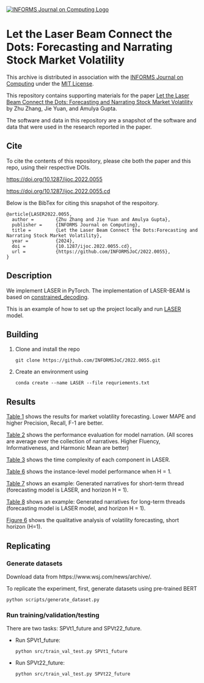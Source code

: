 [![INFORMS Journal on Computing Logo](https://INFORMSJoC.github.io/logos/INFORMS_Journal_on_Computing_Header.jpg)](https://pubsonline.informs.org/journal/ijoc)

# Let the Laser Beam Connect the Dots: Forecasting and Narrating Stock Market Volatility

This archive is distributed in association with the [INFORMS Journal on
Computing](https://pubsonline.informs.org/journal/ijoc) under the [MIT License](LICENSE).

This repository contains supporting materials for the paper [Let the Laser Beam Connect the Dots: Forecasting and Narrating Stock Market Volatility](https://doi.org/10.1287/ijoc.2022.0055) by Zhu Zhang, Jie Yuan, and Amulya Gupta.

The software and data in this repository are a snapshot of the software and data that were used in the research reported in the paper.

## Cite

To cite the contents of this repository, please cite both the paper and this repo, using their respective DOIs.

https://doi.org/10.1287/ijoc.2022.0055

https://doi.org/10.1287/ijoc.2022.0055.cd

Below is the BibTex for citing this snapshot of the respoitory.

```
@article{LASER2022.0055,
  author =        {Zhu Zhang and Jie Yuan and Amulya Gupta},
  publisher =     {INFORMS Journal on Computing},
  title =         {Let the Laser Beam Connect the Dots:Forecasting and Narrating Stock Market Volatility},
  year =          {2024},
  doi =           {10.1287/ijoc.2022.0055.cd},
  url =           {https://github.com/INFORMSJoC/2022.0055},
}  
```

## Description
We implement LASER in PyTorch. The implementation of LASER-BEAM is based on [constrained_decoding](https://github.com/chrishokamp/constrained_decoding/tree/master).

This is an example of how to set up the project locally and run [LASER](results/LASER4.png) model.

## Building

1. Clone and install the repo
   ```
   git clone https://github.com/INFORMSJoC/2022.0055.git
   ```
  
2. Create an environment using
   ```
   conda create --name LASER --file requriements.txt
   ```

## Results

[Table 1](results/Table1.png) shows the results for market volatility forecasting. Lower MAPE and higher Precision, Recall, F-1 are better.

[Table 2](results/Table2.png) shows the performance evaluation for model narration. (All scores are average over the collection of narratives.
Higher Fluency, Informativeness, and Harmonic Mean are better)

[Table 3](results/Table3.png) shows the time complexity of each component in LASER.

[Table 6](results/Table6.png) shows the instance-level model performance when H = 1.

[Table 7](results/Table7.png) shows an example: Generated narratives for short-term thread (forecasting model is LASER, and horizon H = 1).

[Table 8](results/Table8.png) shows an example: Generated narratives for long-term threads (forecasting model is LASER model, and horizon H = 1).

[Figure 6](results/F6.png) shows the qualitative analysis of volatility forecasting, short horizon (H=1).

## Replicating

<h3 align="left">Generate datasets</h3>
Download data from https://www.wsj.com/news/archive/.

To replicate the experiment, first, generate datasets using pre-trained BERT

  ```
  python scripts/generate_dataset.py
  ```

<h3 align="left">Run training/validation/testing</h3>
There are two tasks: SPVt1_future and SPVt22_future.

* Run SPVt1_future: 
  ```
  python src/train_val_test.py SPVt1_future
  ```

* Run SPVt22_future:
  ```
  python src/train_val_test.py SPVt22_future
  ```
